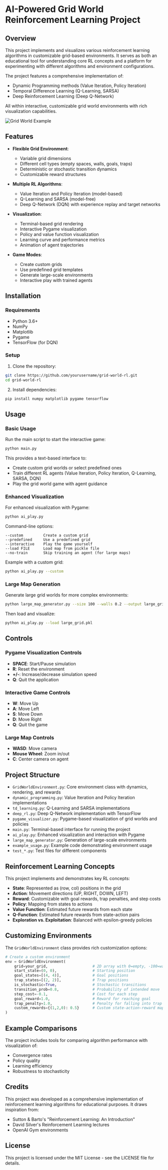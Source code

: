 # AI-Powered Grid World Reinforcement Learning Project

## Overview

This project implements and visualizes various reinforcement learning algorithms in customizable grid-based environments. It serves as both an educational tool for understanding core RL concepts and a platform for experimenting with different algorithms and environment configurations.

The project features a comprehensive implementation of:
- Dynamic Programming methods (Value Iteration, Policy Iteration)
- Temporal Difference Learning (Q-Learning, SARSA)
- Deep Reinforcement Learning (Deep Q-Network)

All within interactive, customizable grid world environments with rich visualization capabilities.

![Grid World Example](https://i.imgur.com/placeholder.jpg)

## Features

- **Flexible Grid Environment**:
  - Variable grid dimensions
  - Different cell types (empty spaces, walls, goals, traps)
  - Deterministic or stochastic transition dynamics
  - Customizable reward structures

- **Multiple RL Algorithms**:
  - Value Iteration and Policy Iteration (model-based)
  - Q-Learning and SARSA (model-free)
  - Deep Q-Network (DQN) with experience replay and target networks

- **Visualization**:
  - Terminal-based grid rendering
  - Interactive Pygame visualization
  - Policy and value function visualization
  - Learning curve and performance metrics
  - Animation of agent trajectories

- **Game Modes**:
  - Create custom grids
  - Use predefined grid templates
  - Generate large-scale environments
  - Interactive play with trained agents

## Installation

### Requirements

- Python 3.6+
- NumPy
- Matplotlib
- Pygame
- TensorFlow (for DQN)

### Setup

1. Clone the repository:
```bash
git clone https://github.com/yourusername/grid-world-rl.git
cd grid-world-rl
```

2. Install dependencies:
```bash
pip install numpy matplotlib pygame tensorflow
```

## Usage

### Basic Usage

Run the main script to start the interactive game:

```bash
python main.py
```

This provides a text-based interface to:
- Create custom grid worlds or select predefined ones
- Train different RL agents (Value Iteration, Policy Iteration, Q-Learning, SARSA, DQN)
- Play the grid world game with agent guidance

### Enhanced Visualization

For enhanced visualization with Pygame:

```bash
python ai_play.py
```

Command-line options:
```
--custom         Create a custom grid
--predefined     Use a predefined grid
--interactive    Play the game yourself
--load FILE      Load map from pickle file
--no-train       Skip training an agent (for large maps)
```

Example with a custom grid:
```bash
python ai_play.py --custom
```

### Large Map Generation

Generate large grid worlds for more complex environments:

```bash
python large_map_generator.py --size 100 --walls 0.2 --output large_grid.pkl
```

Then load and visualize:
```bash
python ai_play.py --load large_grid.pkl
```

## Controls

### Pygame Visualization Controls

- **SPACE**: Start/Pause simulation
- **R**: Reset the environment
- **+/-**: Increase/decrease simulation speed
- **Q**: Quit the application

### Interactive Game Controls

- **W**: Move Up
- **A**: Move Left
- **S**: Move Down
- **D**: Move Right
- **Q**: Quit the game

### Large Map Controls

- **WASD**: Move camera
- **Mouse Wheel**: Zoom in/out
- **C**: Center camera on agent

## Project Structure

- `GridWorldEnvironment.py`: Core environment class with dynamics, rendering, and rewards
- `dynamic_programming.py`: Value Iteration and Policy Iteration implementations
- `td_learning.py`: Q-Learning and SARSA implementations
- `deep_rl.py`: Deep Q-Network implementation with TensorFlow
- `pygame_visualizer.py`: Pygame-based visualization of grid worlds and policies
- `main.py`: Terminal-based interface for running the project
- `ai_play.py`: Enhanced visualization and interaction with Pygame
- `large_map_generator.py`: Generation of large-scale environments
- `example_usage.py`: Example code demonstrating environment usage
- `test_*.py`: Test files for different components

## Reinforcement Learning Concepts

This project implements and demonstrates key RL concepts:

- **State**: Represented as (row, col) positions in the grid
- **Action**: Movement directions (UP, RIGHT, DOWN, LEFT)
- **Reward**: Customizable with goal rewards, trap penalties, and step costs
- **Policy**: Mapping from states to actions
- **Value Function**: Estimated future rewards from each state
- **Q-Function**: Estimated future rewards from state-action pairs
- **Exploration vs. Exploitation**: Balanced with epsilon-greedy policies

## Customizing Environments

The `GridWorldEnvironment` class provides rich customization options:

```python
# Create a custom environment
env = GridWorldEnvironment(
    grid=your_grid,                    # 2D array with 0=empty, -100=wall
    start_state=(0, 0),                # Starting position
    goal_states=[(4, 4)],              # Goal positions
    trap_states=[(2, 2)],              # Trap positions
    is_stochastic=True,                # Stochastic transitions
    transition_prob=0.8,               # Probability of intended move
    step_cost=-0.1,                    # Cost for each step
    goal_reward=1.0,                   # Reward for reaching goal
    trap_penalty=1.0,                  # Penalty for falling into trap
    custom_rewards={(1,2,0): 0.5}      # Custom state-action-reward mappings
)
```

## Example Comparisons

The project includes tools for comparing algorithm performance with visualization of:
- Convergence rates
- Policy quality
- Learning efficiency
- Robustness to stochasticity

## Credits

This project was developed as a comprehensive implementation of reinforcement learning algorithms for educational purposes. It draws inspiration from:

- Sutton & Barto's "Reinforcement Learning: An Introduction"
- David Silver's Reinforcement Learning lectures
- OpenAI Gym environments

## License

This project is licensed under the MIT License - see the LICENSE file for details.